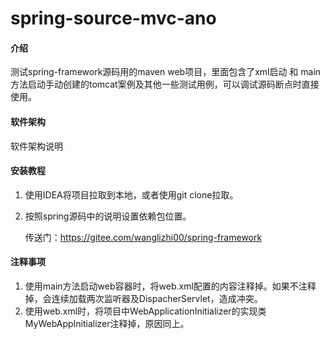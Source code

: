 # spring-source-mvc-ano

#### 介绍
测试spring-framework源码用的maven web项目，里面包含了xml启动 和 main方法启动手动创建的tomcat案例及其他一些测试用例，可以调试源码断点时直接使用。

#### 软件架构
软件架构说明


#### 安装教程

1.  使用IDEA将项目拉取到本地，或者使用git clone拉取。

2.  按照spring源码中的说明设置依赖包位置。

    传送门：https://gitee.com/wanglizhi00/spring-framework 

#### 注释事项

1.  使用main方法启动web容器时，将web.xml配置的内容注释掉。如果不注释掉，会连续加载两次监听器及DispacherServlet，造成冲突。
2.  使用web.xml时，将项目中WebApplicationInitializer的实现类MyWebAppInitializer注释掉，原因同上。